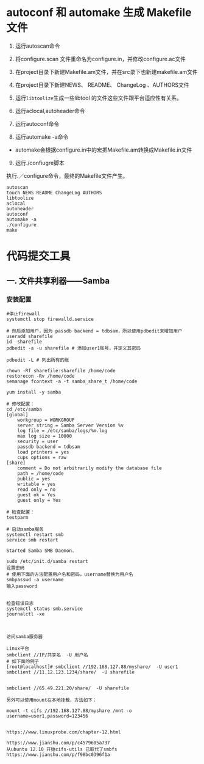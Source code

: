 # autoconf 和 automake 生成 Makefile 文件



1) 运行autoscan命令



2) 将configure.scan 文件重命名为configure.in，并修改configure.ac文件



3) 在project目录下新建Makefile.am文件，并在src录下也新建makefile.am文件



4) 在project目录下新建NEWS、 README、 ChangeLog 、AUTHORS文件





5) 运行`libtoolize`生成一些libtool 的文件这些文件跟平台适应性有关系。





6) 运行aclocal,autoheader命令





7) 运行autoconf命令

8) 运行automake -a命令

- automake会根据configure.in中的宏把Makefile.am转换成Makefile.in文件

9) 运行./confiugre脚本

执行.／configure命令，最终的Makefile文件产生。



~~~she
autoscan
touch NEWS README ChangeLog AUTHORS
libtoolize
aclocal
autoheader
autoconf
automake -a
./configure
make
~~~





# 代码提交工具

## 一. 文件共享利器——Samba

### 安装配置

~~~shell
#停止firewall
systemctl stop firewalld.service

# 然后添加用户，因为 passdb backend = tdbsam，所以使用pdbedit来增加用户
useradd sharefile
id  sharefile
pdbedit -a -u sharefile # 添加user1账号，并定义其密码

pdbedit -L # 列出所有的账

chown -Rf sharefile:sharefile /home/code
restorecon -Rv /home/code
semanage fcontext -a -t samba_share_t /home/code

yum install -y samba

# 修改配置：
cd /etc/samba
[global]
	workgroup = WORKGROUP
	server string = Samba Server Version %v
	log file = /etc/samba/logs/%m.log
	max log size = 10000
	security = user
	passdb backend = tdbsam
	load printers = yes
	cups options = raw
[share]
	comment = Do not arbitrarily modify the database file
	path = /home/code
	public = yes
	writable = yes
	read only = no
	guest ok = Yes
	guest only = Yes

# 检查配置：
testparm

# 启动samba服务
systemctl restart smb
service smb restart

Started Samba SMB Daemon.

sudo /etc/init.d/samba restart
设置密码
# 使用下面的方法配置用户名和密码，username替换为用户名
smbpasswd -a username
输入password

 
检查错误日志
systemctl status smb.service
journalctl -xe



访问samba服务器

Linux平台
smbclient //IP/共享名  -U 用户名
# 如下面的例子
[root@localhost]# smbclient //192.168.127.88/myshare/  -U user1
smbclient //11.12.123.1234/share/  -U sharefile


smbclient //65.49.221.20/share/  -U sharefile

另外可以使用mount在本地挂载，方法如下：

mount -t cifs //192.168.127.88/myshare /mnt -o username=user1,password=123456


https://www.linuxprobe.com/chapter-12.html

https://www.jianshu.com/p/c4579605a737
从ubuntu 12.10 开始cifs-utils 已取代了smbfs
https://www.jianshu.com/p/f98bc0396f1a
~~~